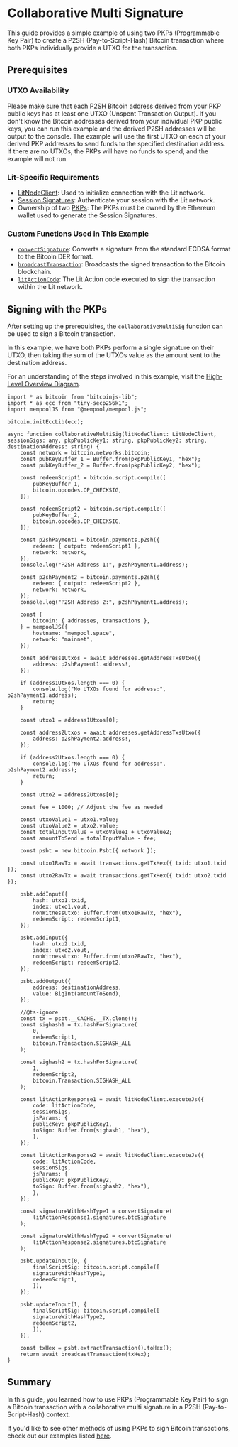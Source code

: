 # Collaborative Multi Signature

This guide provides a simple example of using two PKPs (Programmable Key Pair) to create a P2SH (Pay-to-Script-Hash) Bitcoin transaction where both PKPs individually provide a UTXO for the transaction.

## Prerequisites

### UTXO Availability
Please make sure that each P2SH Bitcoin address derived from your PKP public keys has at least one UTXO (Unspent Transaction Output). If you don't know the Bitcoin addresses derived from your individual PKP public keys, you can run this example and the derived P2SH addresses will be output to the console. The example will use the first UTXO on each of your derived PKP addresses to send funds to the specified destination address. If there are no UTXOs, the PKPs will have no funds to spend, and the example will not run.

### Lit-Specific Requirements
- [LitNodeClient](../../../sdk/authentication/session-sigs/get-session-sigs.md#initializing-a-litnodeclient): Used to initialize connection with the Lit network.
- [Session Signatures](../../../sdk/authentication/session-sigs/intro.md): Authenticate your session with the Lit network.
- Ownership of two [PKPs](../../overview.md): The PKPs must be owned by the Ethereum wallet used to generate the Session Signatures.

### Custom Functions Used in This Example
- [`convertSignature`](./overview.md#formatting-the-signature): Converts a signature from the standard ECDSA format to the Bitcoin DER format.
- [`broadcastTransaction`](./overview.md#broadcasting-the-transaction): Broadcasts the signed transaction to the Bitcoin blockchain.
- [`litActionCode`](./overview.md#signing-within-a-lit-action): The Lit Action code executed to sign the transaction within the Lit network.

## Signing with the PKPs

After setting up the prerequisites, the `collaborativeMultiSig` function can be used to sign a Bitcoin transaction.

In this example, we have both PKPs perform a single signature on their UTXO, then taking the sum of the UTXOs value as the amount sent to the destination address.

For an understanding of the steps involved in this example, visit the [High-Level Overview Diagram](./overview.md#high-level-overview).


```tsx
import * as bitcoin from "bitcoinjs-lib";
import * as ecc from "tiny-secp256k1";
import mempoolJS from "@mempool/mempool.js";

bitcoin.initEccLib(ecc);

async function collaborativeMultiSig(litNodeClient: LitNodeClient, sessionSigs: any, pkpPublicKey1: string, pkpPublicKey2: string, destinationAddress: string) {
    const network = bitcoin.networks.bitcoin;
    const pubKeyBuffer_1 = Buffer.from(pkpPublicKey1, "hex");
    const pubKeyBuffer_2 = Buffer.from(pkpPublicKey2, "hex");

    const redeemScript1 = bitcoin.script.compile([
        pubKeyBuffer_1,
        bitcoin.opcodes.OP_CHECKSIG,
    ]);

    const redeemScript2 = bitcoin.script.compile([
        pubKeyBuffer_2,
        bitcoin.opcodes.OP_CHECKSIG,
    ]);

    const p2shPayment1 = bitcoin.payments.p2sh({
        redeem: { output: redeemScript1 },
        network: network,
    });
    console.log("P2SH Address 1:", p2shPayment1.address);

    const p2shPayment2 = bitcoin.payments.p2sh({
        redeem: { output: redeemScript2 },
        network: network,
    });
    console.log("P2SH Address 2:", p2shPayment1.address);

    const {
        bitcoin: { addresses, transactions },
    } = mempoolJS({
        hostname: "mempool.space",
        network: "mainnet",
    });

    const address1Utxos = await addresses.getAddressTxsUtxo({
        address: p2shPayment1.address!,
    });

    if (address1Utxos.length === 0) {
        console.log("No UTXOs found for address:", p2shPayment1.address);
        return;
    }

    const utxo1 = address1Utxos[0];

    const address2Utxos = await addresses.getAddressTxsUtxo({
        address: p2shPayment2.address!,
    });

    if (address2Utxos.length === 0) {
        console.log("No UTXOs found for address:", p2shPayment2.address);
        return;
    }

    const utxo2 = address2Utxos[0];

    const fee = 1000; // Adjust the fee as needed

    const utxoValue1 = utxo1.value;
    const utxoValue2 = utxo2.value;
    const totalInputValue = utxoValue1 + utxoValue2;
    const amountToSend = totalInputValue - fee;

    const psbt = new bitcoin.Psbt({ network });

    const utxo1RawTx = await transactions.getTxHex({ txid: utxo1.txid });
    const utxo2RawTx = await transactions.getTxHex({ txid: utxo2.txid });

    psbt.addInput({
        hash: utxo1.txid,
        index: utxo1.vout,
        nonWitnessUtxo: Buffer.from(utxo1RawTx, "hex"),
        redeemScript: redeemScript1,
    });

    psbt.addInput({
        hash: utxo2.txid,
        index: utxo2.vout,
        nonWitnessUtxo: Buffer.from(utxo2RawTx, "hex"),
        redeemScript: redeemScript2,
    });

    psbt.addOutput({
        address: destinationAddress,
        value: BigInt(amountToSend),
    });

    //@ts-ignore
    const tx = psbt.__CACHE.__TX.clone();
    const sighash1 = tx.hashForSignature(
        0,
        redeemScript1,
        bitcoin.Transaction.SIGHASH_ALL
    );

    const sighash2 = tx.hashForSignature(
        1,
        redeemScript2,
        bitcoin.Transaction.SIGHASH_ALL
    );

    const litActionResponse1 = await litNodeClient.executeJs({
        code: litActionCode,
        sessionSigs,
        jsParams: {
        publicKey: pkpPublicKey1,
        toSign: Buffer.from(sighash1, "hex"),
        },
    });

    const litActionResponse2 = await litNodeClient.executeJs({
        code: litActionCode,
        sessionSigs,
        jsParams: {
        publicKey: pkpPublicKey2,
        toSign: Buffer.from(sighash2, "hex"),
        },
    });

    const signatureWithHashType1 = convertSignature(
        litActionResponse1.signatures.btcSignature
    );

    const signatureWithHashType2 = convertSignature(
        litActionResponse2.signatures.btcSignature
    );

    psbt.updateInput(0, {
        finalScriptSig: bitcoin.script.compile([
        signatureWithHashType1,
        redeemScript1,
        ]),
    });

    psbt.updateInput(1, {
        finalScriptSig: bitcoin.script.compile([
        signatureWithHashType2,
        redeemScript2,
        ]),
    });

    const txHex = psbt.extractTransaction().toHex();
    return await broadcastTransaction(txHex);
}
```

## Summary

In this guide, you learned how to use PKPs (Programmable Key Pair) to sign a Bitcoin transaction with a collaborative multi signature in a P2SH (Pay-to-Script-Hash) context.

If you'd like to see other methods of using PKPs to sign Bitcoin transactions, check out our examples listed [here](./overview.md#p2sh-examples).